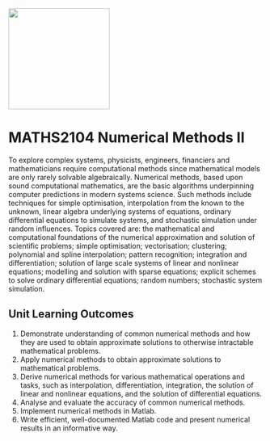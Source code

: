 <img src="https://upload.wikimedia.org/wikipedia/en/thumb/c/ca/University-of-Adelaide-Logo.svg/220px-University-of-Adelaide-Logo.svg.png" width="200" />

# MATHS2104 Numerical Methods II
To explore complex systems, physicists, engineers, financiers and mathematicians require computational methods since mathematical models are only rarely solvable algebraically. Numerical methods, based upon sound computational mathematics, are the basic algorithms underpinning computer predictions in modern systems science. Such methods include techniques for simple optimisation, interpolation from the known to the unknown, linear algebra underlying systems of equations, ordinary differential equations to simulate systems, and stochastic simulation under random influences. Topics covered are: the mathematical and computational foundations of the numerical approximation and solution of scientific problems; simple optimisation; vectorisation; clustering; polynomial and spline interpolation; pattern recognition; integration and differentiation; solution of large scale systems of linear and nonlinear equations; modelling and solution with sparse equations; explicit schemes to solve ordinary differential equations; random numbers; stochastic system simulation.


## Unit Learning Outcomes
1. Demonstrate understanding of common numerical methods and how they are used to obtain approximate solutions to otherwise intractable mathematical problems.
2. Apply numerical methods to obtain approximate solutions to mathematical problems.
3. Derive numerical methods for various mathematical operations and tasks, such as interpolation, differentiation, integration, the solution of linear and nonlinear equations, and the solution of differential equations.
4. Analyse and evaluate the accuracy of common numerical methods.
5. Implement numerical methods in Matlab.
6. Write efficient, well-documented Matlab code and present numerical results in an informative way.